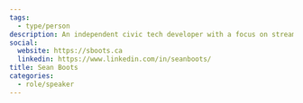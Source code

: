 ```yaml
---
tags:
  - type/person
description: An independent civic tech developer with a focus on streamlining and improving government services.
social:
  website: https://sboots.ca
  linkedin: https://www.linkedin.com/in/seanboots/
title: Sean Boots
categories:
  - role/speaker
---
```

